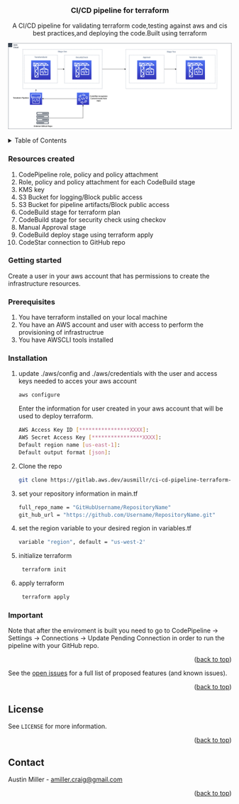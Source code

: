 <div id="top"></div>
<!--
*** Thanks for checking out the Best-README-Template. If you have a suggestion
*** that would make this better, please fork the repo and create a pull request
*** or simply open an issue with the tag "enhancement".
*** Don't forget to give the project a star!
*** Thanks again! Now go create something AMAZING! :D
-->



<!-- PROJECT SHIELDS -->
<!--
*** I'm using markdown "reference style" links for readability.
*** Reference links are enclosed in brackets [ ] instead of parentheses ( ).
*** See the bottom of this document for the declaration of the reference variables
*** for contributors-url, forks-url, etc. This is an optional, concise syntax you may use..
*** https://www.markdownguide.org/basic-syntax/#reference-style-links
-->

<!-- [![Issues][issues-shield]][issues-url]
[![LinkedIn][linkedin-shield]][linkedin-url] -->

<!-- PROJECT LOGO -->
 <!-- ![ProServelogo](images/aws_logo.png "proservelogo") -->
<div align="center">
<br />
<h3 align="center">CI/CD pipeline for terraform</h3>

  <p align="center">
     A CI/CD pipeline for validating terraform code,testing against aws and cis best practices,and deploying the code.Built using terraform
    <br />
  </p>
</div>

![Infrastructure Diagram2](images/diagram2.png "Infrastructure Diagram2")

<!-- TABLE OF CONTENTS -->
<details>
  <summary>Table of Contents</summary>
  <ol>
      <a href="#getting-started">Getting Started</a>
      <ul>
        <li><a href="#prerequisites">Prerequisites</a></li>
        <li><a href="#installation">Installation</a></li>
      </ul>
    </li>
    <li><a href="#license">License</a></li>
    <li><a href="#contact">Contact</a></li>
  </ol>
</details>


<!-- GETTING STARTED -->
### Resources created 

1. CodePipeline role, policy and policy attachment
2. Role, policy and policy attachment for each CodeBuild stage
3. KMS key
4. S3 Bucket for logging/Block public access
5. S3 Bucket for pipeline artifacts/Block public access
6. CodeBuild stage for terraform plan
7. CodeBuild stage for security check using checkov
8. Manual Approval stage
9. CodeBuild deploy stage using terraform apply
10. CodeStar connection to GitHub repo

### Getting started

Create a user in your aws account that has permissions to create the infrastructure resources.

### Prerequisites

1. You have terraform installed on your local machine
2. You have an AWS account and user with access to perform the provisioning of infrastructrue
3. You have  AWSCLI tools installed


### Installation

1. update ./aws/config and ./aws/credentials with the user and access keys needed to acces your aws account
   ```sh
   aws configure
   ```

   Enter the information for user created in your aws account that will be used to deploy terraform.

   ```sh
   AWS Access Key ID [****************XXXX]: 
   AWS Secret Access Key [****************XXXX]: 
   Default region name [us-east-1]: 
   Default output format [json]:
   ```
2. Clone the repo
   ```sh
   git clone https://gitlab.aws.dev/ausmillr/ci-cd-pipeline-terraform-solution.git
   ```
3. set your repository information in main.tf
   ```sh
   full_repo_name = "GitHubUsername/RepositoryName"
   git_hub_url = "https://github.com/Username/RepositoryName.git"
   ```
4. set the region variable to your desired region in variables.tf
   ```sh
   variable "region", default = "us-west-2'
   ```
5. initialize terraform
   ```sh
    terraform init
   ```
6. apply terraform
   ```sh
    terraform apply
   ```

### Important

Note that after the enviroment is built you need to go to CodePipeline ->  Settings -> Connections -> Update Pending Connection in order to run the pipeline with your GitHub repo.

<p align="right">(<a href="#top">back to top</a>)</p>

See the [open issues](https://gitlab.aws.dev/ausmillr/ci-cd-pipeline-terraform-solution/-/issues) for a full list of proposed features (and known issues).

<p align="right">(<a href="#top">back to top</a>)</p>





<!-- LICENSE -->
## License

 See `LICENSE` for more information.

<p align="right">(<a href="#top">back to top</a>)</p>



<!-- CONTACT -->
## Contact

Austin Miller -  amiller.craig@gmail.com

<p align="right">(<a href="#top">back to top</a>)</p>



<!-- MARKDOWN LINKS & IMAGES -->
<!-- https://www.markdownguide.org/basic-syntax/#reference-style-links -->
[contributors-shield]: https://img.shields.io/github/contributors/GitHub-account-username/CI_CD-solution-with-terrafrom.svg?style=for-the-badge
[contributors-url]: https://gitlab.aws.dev/ausmillr/ci-cd-pipeline-terraform-solution.git/graphs/contributors
[forks-shield]: https://img.shields.io/github/forks/GitHub-account-username/CI_CD-solution-with-terrafrom.svg?style=for-the-badge
[forks-url]: https://gitlab.aws.dev/ausmillr/ci-cd-pipeline-terraform-solution/-/network/members
[stars-shield]: https://img.shields.io/github/stars/GitHub-account-username/CI_CD-solution-with-terrafrom.svg?style=for-the-badge
[stars-url]: https://gitlab.aws.dev/ausmillr/ci-cd-pipeline-terraform-solution.git/-/stargazers
[issues-shield]: https://img.shields.io/github/issues/GitHub-account-username/CI_CD-solution-with-terrafrom.svg?style=for-the-badge
[issues-url]: https://gitlab.aws.dev/ausmillr/ci-cd-pipeline-terraform-solution/-/issues
[license-shield]: https://img.shields.io/github/license/GitHub-account-username/CI_CD-solution-with-terrafrom.svg?style=for-the-badge
[license-url]: https://gitlab.aws.dev/ausmillr/ci-cd-pipeline-terraform-solution.git/blob/main/LICENSE
[linkedin-shield]: https://img.shields.io/badge/-LinkedIn-black.svg?style=for-the-badge&logo=linkedin&colorB=555
[linkedin-url]: https://linkedin.com/in/austin-miller-064b45128
[product-screenshot]: images/screenshot.png
